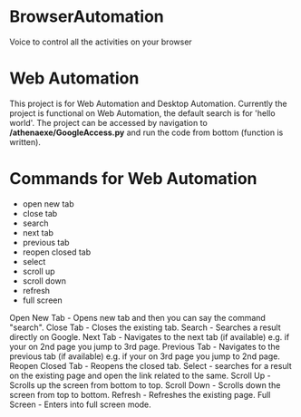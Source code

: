 # BrowserAutomation
Voice to control all the activities on your browser

# Web Automation
This project is for Web Automation and Desktop Automation.
Currently the project is functional on Web Automation, the default search is for 'hello world'.
The project can be accessed by navigation to __/athenaexe/GoogleAccess.py__ and run the code from bottom (function is written).

# Commands for Web Automation
- open new tab
- close tab
- search
- next tab
- previous tab
- reopen closed tab
- select
- scroll up
- scroll down
- refresh
- full screen

Open New Tab - Opens new tab and then you can say the command "search".
Close Tab - Closes the existing tab.
Search - Searches a result directly on Google.
Next Tab - Navigates to the next tab (if available) e.g. if your on 2nd page you jump to 3rd page.
Previous Tab - Navigates to the previous tab (if available) e.g. if your on 3rd page you jump to 2nd page.
Reopen Closed Tab - Reopens the closed tab.
Select - searches for a result on the existing page and open the link related to the same.
Scroll Up - Scrolls up the screen from bottom to top.
Scroll Down - Scrolls down the screen from top to bottom.
Refresh - Refreshes the existing page.
Full Screen - Enters into full screen mode.

